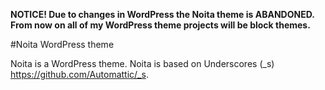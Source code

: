 **NOTICE! Due to changes in WordPress the Noita theme is ABANDONED. From now on all of my WordPress theme projects will be block themes.**

#Noita WordPress theme

Noita is a WordPress theme. Noita is based on Underscores (_s) https://github.com/Automattic/_s.
